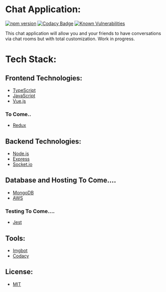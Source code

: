 # Chat Application:

[![npm version](https://badge.fury.io/js/react.svg)](https://badge.fury.io/js/react)
[![Codacy Badge](https://api.codacy.com/project/badge/Grade/af06233f26304d8c919ce7e62d0028e6)](https://app.codacy.com/manual/zaczajdel213/chat_application?utm_source=github.com&utm_medium=referral&utm_content=Zac-Zajdel/chat_application&utm_campaign=Badge_Grade_Dashboard)
[![Known Vulnerabilities](https://snyk.io/test/github/Zac-Zajdel/chat_application/badge.svg?targetFile=server/package.json)](https://snyk.io/test/github/Zac-Zajdel/chat_application?targetFile=server/package.json)

This chat application will allow you and your friends to have conversations via chat rooms but with total customization. Work in progress.

# Tech Stack:

## Frontend Technologies:
* [TypeScript](https://www.typescriptlang.org/)
* [JavaScript](https://www.javascript.com/)
* [Vue.js](https://vuejs.org/)

### To Come..
* [Redux](https://redux.js.org/)

## Backend Technologies:
* [Node.js](https://nodejs.org/en/)
* [Express](https://expressjs.com/)
* [Socket.io](https://socket.io/)

## Database and Hosting To Come....
* [MongoDB](https://www.mongodb.com/)
* [AWS](https://aws.amazon.com/)

### Testing To Come....
* [Jest](https://jestjs.io/)

## Tools:
* [Imgbot](https://github.com/marketplace/imgbot)
* [Codacy](https://github.com/marketplace/codacy)

## License:
* [MIT](https://choosealicense.com/licenses/mit/)